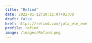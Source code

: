 ```yaml
---
title: "Refind"
date: 2022-01-12T20:11:07+01:00
draft: false
href: https://refind.com/jota_ele_ene
profile: refind
image: /images/Refind.png
---
```

